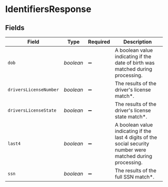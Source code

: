 # IdentifiersResponse


## Fields

| Field                                                                                                         | Type                                                                                                          | Required                                                                                                      | Description                                                                                                   |
| ------------------------------------------------------------------------------------------------------------- | ------------------------------------------------------------------------------------------------------------- | ------------------------------------------------------------------------------------------------------------- | ------------------------------------------------------------------------------------------------------------- |
| `dob`                                                                                                         | *boolean*                                                                                                     | :heavy_minus_sign:                                                                                            | A boolean value indicating if the date of birth was matched during processing.                                |
| `driversLicenseNumber`                                                                                        | *boolean*                                                                                                     | :heavy_minus_sign:                                                                                            | The results of the driver's license match*.                                                                   |
| `driversLicenseState`                                                                                         | *boolean*                                                                                                     | :heavy_minus_sign:                                                                                            | The results of the driver's license state match*.                                                             |
| `last4`                                                                                                       | *boolean*                                                                                                     | :heavy_minus_sign:                                                                                            | A boolean value indicating if the last 4 digits of the social security number were matched during processing. |
| `ssn`                                                                                                         | *boolean*                                                                                                     | :heavy_minus_sign:                                                                                            | The results of the full SSN match*.                                                                           |